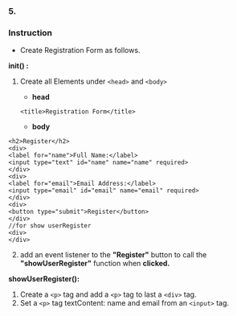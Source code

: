 ### 5.
### Instruction
- Create Registration Form as follows.

**init() :**
1. Create all Elements under `<head>` and `<body>`

    * **head** <br>
    
    `<title>Registration Form</title>`

    * **body**

 ```   
 <h2>Register</h2>
 <div>
 <label for="name">Full Name:</label>
 <input type="text" id="name" name="name" required>
 </div>
 <div>
 <label for="email">Email Address:</label>
 <input type="email" id="email" name="email" required>
 </div>
 <div>
 <button type="submit">Register</button>
 </div>
 //for show userRegister
 <div>
 </div>
 ```

2. add an event listener to the **"Register"** button to call the **"showUserRegister"** function when **clicked.**

**showUserRegister():**
1. Create a `<p>` tag and add a `<p>` tag to last a `<div>` tag.
2. Set a `<p>` tag textContent: name and email from an `<input>` tag.
